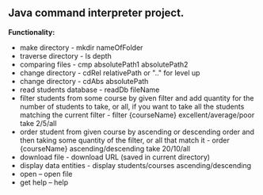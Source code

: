 ## Java command interpreter project.
**Functionality:**
-	make directory - mkdir nameOfFolder
-	traverse directory - ls depth
-	comparing files - cmp absolutePath1 absolutePath2
-	change directory - cdRel relativePath or \"..\" for level up
-	change directory - cdAbs absolutePath
-	read students database - readDb fileName
-	filter students from some course by given filter and add quantity for the number of students to take, or all, if you want to take all the students matching the current filter - filter {courseName} excellent/average/poor take 2/5/all
-	order student from given course by ascending or descending order and then taking some quantity of the filter, or all that match it - order {courseName} ascending/descending take 20/10/all
-	download file - download URL (saved in current directory)
-	display data entities - display students/courses ascending/descending
-	open – open file
-	get help – help

